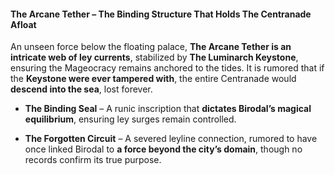 #### **The Arcane Tether** – The Binding Structure That Holds The Centranade Afloat

An unseen force below the floating palace, **The Arcane Tether is an intricate web of ley currents**, stabilized by **The Luminarch Keystone**, ensuring the Mageocracy remains anchored to the tides. It is rumored that if the **Keystone were ever tampered with**, the entire Centranade would **descend into the sea**, lost forever.

- **The Binding Seal** – A runic inscription that **dictates Birodal’s magical equilibrium**, ensuring ley surges remain controlled.
    
- **The Forgotten Circuit** – A severed leyline connection, rumored to have once linked Birodal to **a force beyond the city’s domain**, though no records confirm its true purpose.